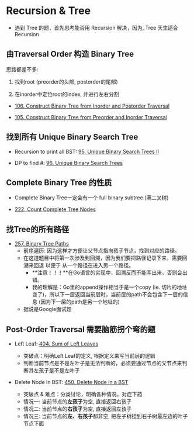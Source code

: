 # Recursion & Tree

* 遇到 Tree 的题，首先思考能否用 Recursion 解决，因为, Tree 天生适合 Recursion

## 由Traversal Order 构造 Binary Tree

思路都差不多:

1. 找到root (preorder的头部, postorder的尾部)

2. 在inorder中定位root的index, 并进行左右分割

* [106. Construct Binary Tree from Inorder and Postorder Traversal](https://leetcode.com/problems/construct-binary-tree-from-inorder-and-postorder-traversal/)

* [105. Construct Binary Tree from Preorder and Inorder Traversal](https://leetcode.com/problems/construct-binary-tree-from-preorder-and-inorder-traversal/)

## 找到所有 Unique Binary Search Tree

* Recursion to print all BST: [95. Unique Binary Search Trees II](https://leetcode.com/problems/unique-binary-search-trees-ii/)

* DP to find #: [96. Unique Binary Search Trees](https://leetcode.com/problems/unique-binary-search-trees/)

## Complete Binary Tree 的性质

* Complete Binary Tree一定会有一个 full binary subtree (满二叉树)

* [222. Count Complete Tree Nodes](https://leetcode.com/problems/count-complete-tree-nodes/)

## 找Tree的所有路径

* [257. Binary Tree Paths](https://leetcode.com/problems/binary-tree-paths/)
    * 前序遍历: 因为这样才方便让父节点指向孩子节点，找到对应的路径。
    * 在这道题目中将第一次涉及到回溯，因为我们要把路径记录下来，需要回溯来回退 以便于 从一个路径在进入另一个路径。
        * **注意！！！**在Go语言的实现中，回溯反而不能写出来，否则会出错。
        * 我的理解是：Go里的append操作相当于是一个copy (ie. 切片的地址变了)，所以下一层返回当前层时，当前层的path不会包含下一层的信息 (因为下一层的path是另一个地址的)
    * 据说是Google面试题

## Post-Order Traversal 需要脑筋拐个弯的题

* Left Leaf: [404. Sum of Left Leaves](https://leetcode.com/problems/sum-of-left-leaves/)
    * 突破点：明确Left Leaf的定义, 根据定义来写当前层的逻辑
    * 判断当前节点是不是左叶子是无法判断的，必须要通过节点的父节点来判断其左孩子是不是左叶子

* Delete Node in BST: [450. Delete Node in a BST](https://leetcode.com/problems/delete-node-in-a-bst/)
    * 突破点 & 难点：分类讨论，明确各种情况，对症下药
    * 情况一: 当前节点的**左孩子**为空, 直接返回右孩子
    * 情况二: 当前节点的**右孩子**为空, 直接返回左孩子
    * 情况三: 当前节点的**左、右孩子**都非空, 把左子树挂到右子树最左边的叶子节点下面



